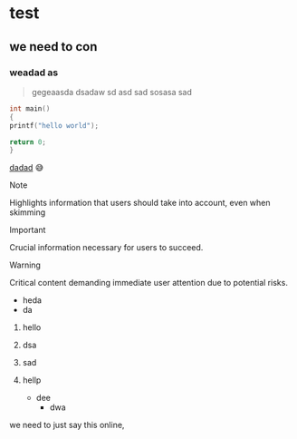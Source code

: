 # test
## we need to con
### weadad as
>gegeaasda
>dsadaw
>sd
>asd
>sad sosasa
sad

```C
int main()
{
printf("hello world");

return 0;
}

```

[dadad](url)
:sweat_smile:

> [!NOTE]
> Highlights information that users should take into account, even when skimming

> [!IMPORTANT]
> Crucial information necessary for users to succeed.

> [!WARNING]
> Critical content demanding immediate user attention due to potential risks.

* heda
* da

1. hello
2. dsa
3. sad

1. hellp
   - dee
     - dwa

we need to just say this online,
